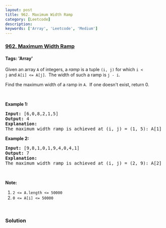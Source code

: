 ```yaml
---
layout: post
title: 962. Maximum Width Ramp
category: [Leetcode]
description: 
keywords: ['Array', 'Leetcode', 'Medium']
---
```

### [962. Maximum Width Ramp](https://leetcode.com/problems/maximum-width-ramp)

#### Tags: 'Array'

<div class="content__u3I1 question-content__JfgR"><div><p>Given an array <code>A</code> of integers, a <em>ramp</em> is a tuple <code>(i, j)</code> for which <code>i &lt; j</code> and <code>A[i] &lt;= A[j]</code>.  The width of such a ramp is <code>j - i</code>.</p>
<p>Find the maximum width of a ramp in <code>A</code>.  If one doesn't exist, return 0.</p>
<p> </p>
<p><strong>Example 1:</strong></p>
<pre><strong>Input: </strong><span id="example-input-1-1">[6,0,8,2,1,5]</span>
<strong>Output: </strong><span id="example-output-1">4</span>
<strong>Explanation: </strong>
The maximum width ramp is achieved at (i, j) = (1, 5): A[1] = 0 and A[5] = 5.
</pre>
<div>
<p><strong>Example 2:</strong></p>
<pre><strong>Input: </strong><span id="example-input-2-1">[9,8,1,0,1,9,4,0,4,1]</span>
<strong>Output: </strong><span id="example-output-2">7</span>
<strong>Explanation: </strong>
The maximum width ramp is achieved at (i, j) = (2, 9): A[2] = 1 and A[9] = 1.
</pre>
</div>
<div>
<div>
<p> </p>
<p><strong>Note:</strong></p>
<ol>
<li><code>2 &lt;= A.length &lt;= 50000</code></li>
<li><code>0 &lt;= A[i] &lt;= 50000</code></li>
</ol>
</div>
</div>
<div>
<div> </div>
</div>
</div></div>

### Solution
